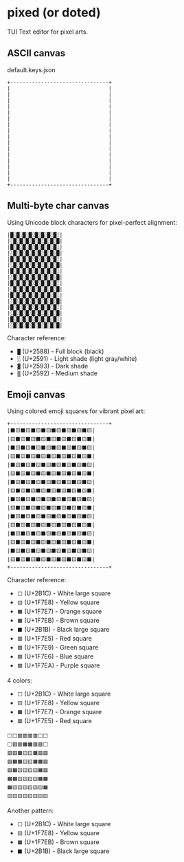 # pixed (or doted)

TUI Text editor for pixel arts.

ASCII canvas
------------

default.keys.json

```
+--------------------------------+
|                                |
|                                |
|                                |
|                                |
|                                |
|                                |
|                                |
|                                |
|                                |
|                                |
|                                |
|                                |
|                                |
|                                |
|                                |
|                                |
+--------------------------------+
```

Multi-byte char canvas
----------------------

Using Unicode block characters for pixel-perfect alignment:

```
|█░█░█░█░█░█░█░█░|
|░█░█░█░█░█░█░█░█|
|█░█░█░█░█░█░█░█░|
|░█░█░█░█░█░█░█░█|
|█░█░█░█░█░█░█░█░|
|░█░█░█░█░█░█░█░█|
|█░█░█░█░█░█░█░█░|
|░█░█░█░█░█░█░█░█|
|█░█░█░█░█░█░█░█░|
|░█░█░█░█░█░█░█░█|
|█░█░█░█░█░█░█░█░|
|░█░█░█░█░█░█░█░█|
|█░█░█░█░█░█░█░█░|
|░█░█░█░█░█░█░█░█|
|█░█░█░█░█░█░█░█░|
|░█░█░█░█░█░█░█░█|
```

Character reference:
- `█` (U+2588) - Full block (black)
- `░` (U+2591) - Light shade (light gray/white)
- `▓` (U+2593) - Dark shade 
- `▒` (U+2592) - Medium shade


Emoji canvas
------------

Using colored emoji squares for vibrant pixel art:

```
+--------------------------------+
|⬛🟨⬛🟨⬛🟨⬛🟨⬛🟨⬛🟨⬛🟨⬛🟨|
|🟨⬛🟨⬛🟨⬛🟨⬛🟨⬛🟨⬛🟨⬛🟨⬛|
|⬛🟨⬛🟨⬛🟨⬛🟨⬛🟨⬛🟨⬛🟨⬛🟨|
|🟨⬛🟨⬛🟨⬛🟨⬛🟨⬛🟨⬛🟨⬛🟨⬛|
|⬛🟨⬛🟨⬛🟨⬛🟨⬛🟨⬛🟨⬛🟨⬛🟨|
|🟨⬛🟨⬛🟨⬛🟨⬛🟨⬛🟨⬛🟨⬛🟨⬛|
|⬛🟨⬛🟨⬛🟨⬛🟨⬛🟨⬛🟨⬛🟨⬛🟨|
|🟨⬛🟨⬛🟨⬛🟨⬛🟨⬛🟨⬛🟨⬛🟨⬛|
|⬛🟨⬛🟨⬛🟨⬛🟨⬛🟨⬛🟨⬛🟨⬛🟨|
|🟨⬛🟨⬛🟨⬛🟨⬛🟨⬛🟨⬛🟨⬛🟨⬛|
|⬛🟨⬛🟨⬛🟨⬛🟨⬛🟨⬛🟨⬛🟨⬛🟨|
|🟨⬛🟨⬛🟨⬛🟨⬛🟨⬛🟨⬛🟨⬛🟨⬛|
|⬛🟨⬛🟨⬛🟨⬛🟨⬛🟨⬛🟨⬛🟨⬛🟨|
|🟨⬛🟨⬛🟨⬛🟨⬛🟨⬛🟨⬛🟨⬛🟨⬛|
|⬛🟨⬛🟨⬛🟨⬛🟨⬛🟨⬛🟨⬛🟨⬛🟨|
|🟨⬛🟨⬛🟨⬛🟨⬛🟨⬛🟨⬛🟨⬛🟨⬛|
+--------------------------------+
```

Character reference:
- `⬜` (U+2B1C) - White large square
- `🟨` (U+1F7E8) - Yellow square
- `🟧` (U+1F7E7) - Orange square
- `🟫` (U+1F7EB) - Brown square
- `⬛` (U+2B1B) - Black large square
- `🟥` (U+1F7E5) - Red square
- `🟩` (U+1F7E9) - Green square
- `🟦` (U+1F7E6) - Blue square
- `🟪` (U+1F7EA) - Purple square

4 colors:
- `⬜` (U+2B1C) - White large square
- `🟨` (U+1F7E8) - Yellow square
- `🟧` (U+1F7E7) - Orange square
- `🟥` (U+1F7E5) - Red square

```
⬜⬜🟥🟥🟥🟥⬜⬜
⬜🟥🟥🟧🟧🟥🟥⬜
🟥🟥🟧🟨🟨🟧🟥🟥
🟥🟧🟧🟨🟨🟧🟧🟥
🟥🟧🟨🟨🟨🟨🟧🟥
🟧🟧🟨🟨🟨🟨🟧🟧
🟧🟨🟨🟨🟨🟨🟨🟧
🟨🟨🟨🟨🟨🟨🟨🟨
```


Another pattern:
- `⬜` (U+2B1C) - White large square
- `🟨` (U+1F7E8) - Yellow square
- `🟫` (U+1F7EB) - Brown square
- `⬛` (U+2B1B) - Black large square
